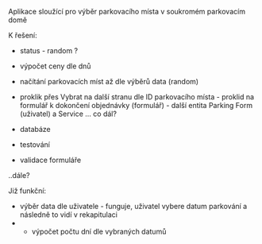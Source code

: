 Aplikace sloužící pro výběr parkovacího místa v soukromém parkovacím domě

K řešení:
- status - random ?
- výpočet ceny dle dnů
- načítání parkovacích míst až dle výběrů data (random)
- proklik přes Vybrat na další stranu dle ID parkovacího místa - proklid na formulář k dokončení objednávky (formulář) - další entita Parking Form (uživatel)
  a Service ... co dál?

- databáze
- testování
- validace formuláře

..dále?

Již funkční:
- výběr data dle uživatele - funguje, uživatel vybere datum parkování a následně to vidí v rekapitulaci
- - výpočet počtu dní dle vybraných datumů
